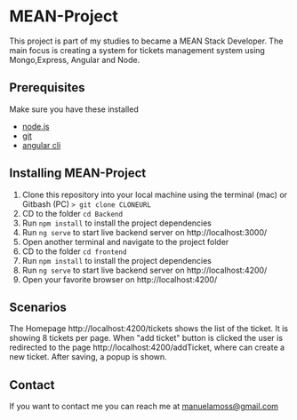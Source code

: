 # MEAN-Project
This project is part of my studies to became a MEAN Stack Developer. The main focus is creating a system for tickets management system using Mongo,Express, Angular and Node. 

## Prerequisites 
Make sure you have these installed
   - [node.js](http://nodejs.org/)
   - [git](http://git-scm.com/)
   - [angular cli](https://cli.angular.io/)
   
## Installing MEAN-Project
1. Clone this repository into your local machine using the terminal (mac) or Gitbash (PC) `> git clone CLONEURL`
2. CD to the folder `cd Backend`
4. Run `npm install` to install the project dependencies
5. Run `ng serve` to start live backend server on http://localhost:3000/
6. Open another terminal and navigate to the project folder
7. CD to the folder `cd frontend`
4. Run `npm install` to install the project dependencies
5. Run `ng serve` to start live backend server on http://localhost:4200/
6. Open your favorite browser on http://localhost:4200/

## Scenarios
The Homepage http://localhost:4200/tickets shows the list of the ticket. It is showing 8 tickets per page. When "add ticket" button is clicked the user is redirected to the page http://localhost:4200/addTicket, where can create a new ticket. After saving, a popup is shown.

## Contact
If you want to contact me you can reach me at manuelamoss@gmail.com


